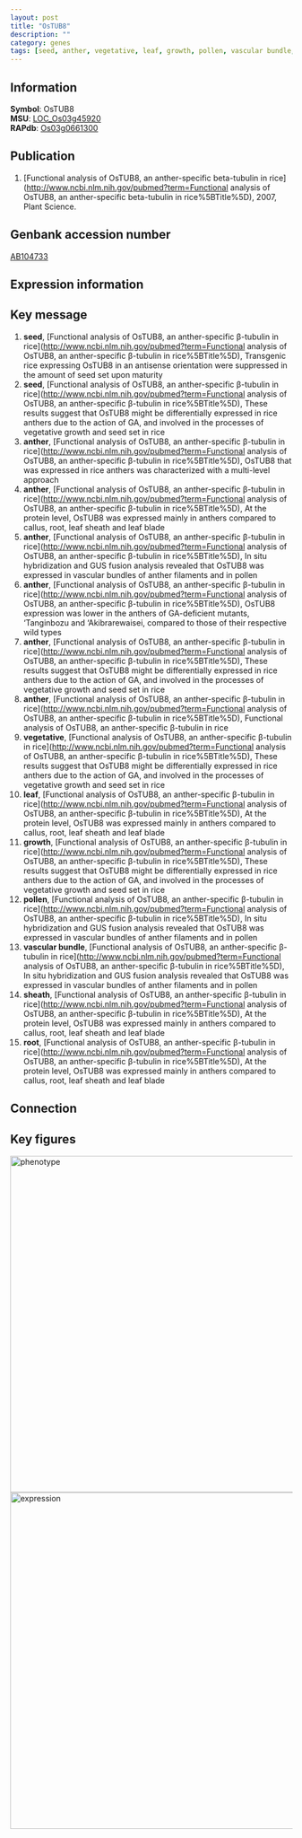 ```yaml
---
layout: post
title: "OsTUB8"
description: ""
category: genes
tags: [seed, anther, vegetative, leaf, growth, pollen, vascular bundle, sheath, root, Gene]
---
```


## Information
__Symbol__: OsTUB8  
__MSU__: [LOC_Os03g45920](http://rice.plantbiology.msu.edu/cgi-bin/ORF_infopage.cgi?orf=LOC_Os03g45920)  
__RAPdb__: [Os03g0661300](http://rapdb.dna.affrc.go.jp/viewer/gbrowse_details/irgsp1?name=Os03g0661300)  

## Publication
1. [Functional analysis of OsTUB8, an anther-specific beta-tubulin in rice](http://www.ncbi.nlm.nih.gov/pubmed?term=Functional analysis of OsTUB8, an anther-specific beta-tubulin in rice%5BTitle%5D), 2007, Plant Science.

## Genbank accession number
[AB104733](http://www.ncbi.nlm.nih.gov/nuccore/AB104733)  

## Expression information

## Key message
1. __seed__, [Functional analysis of OsTUB8, an anther-specific β-tubulin in rice](http://www.ncbi.nlm.nih.gov/pubmed?term=Functional analysis of OsTUB8, an anther-specific β-tubulin in rice%5BTitle%5D),  Transgenic rice expressing OsTUB8 in an antisense orientation were suppressed in the amount of seed set upon maturity
2. __seed__, [Functional analysis of OsTUB8, an anther-specific β-tubulin in rice](http://www.ncbi.nlm.nih.gov/pubmed?term=Functional analysis of OsTUB8, an anther-specific β-tubulin in rice%5BTitle%5D),  These results suggest that OsTUB8 might be differentially expressed in rice anthers due to the action of GA, and involved in the processes of vegetative growth and seed set in rice
3. __anther__, [Functional analysis of OsTUB8, an anther-specific β-tubulin in rice](http://www.ncbi.nlm.nih.gov/pubmed?term=Functional analysis of OsTUB8, an anther-specific β-tubulin in rice%5BTitle%5D),  OsTUB8 that was expressed in rice anthers was characterized with a multi-level approach
4. __anther__, [Functional analysis of OsTUB8, an anther-specific β-tubulin in rice](http://www.ncbi.nlm.nih.gov/pubmed?term=Functional analysis of OsTUB8, an anther-specific β-tubulin in rice%5BTitle%5D),  At the protein level, OsTUB8 was expressed mainly in anthers compared to callus, root, leaf sheath and leaf blade
5. __anther__, [Functional analysis of OsTUB8, an anther-specific β-tubulin in rice](http://www.ncbi.nlm.nih.gov/pubmed?term=Functional analysis of OsTUB8, an anther-specific β-tubulin in rice%5BTitle%5D),  In situ hybridization and GUS fusion analysis revealed that OsTUB8 was expressed in vascular bundles of anther filaments and in pollen
6. __anther__, [Functional analysis of OsTUB8, an anther-specific β-tubulin in rice](http://www.ncbi.nlm.nih.gov/pubmed?term=Functional analysis of OsTUB8, an anther-specific β-tubulin in rice%5BTitle%5D),  OsTUB8 expression was lower in the anthers of GA-deficient mutants, ‘Tanginbozu and ‘Akibrarewaisei, compared to those of their respective wild types
7. __anther__, [Functional analysis of OsTUB8, an anther-specific β-tubulin in rice](http://www.ncbi.nlm.nih.gov/pubmed?term=Functional analysis of OsTUB8, an anther-specific β-tubulin in rice%5BTitle%5D),  These results suggest that OsTUB8 might be differentially expressed in rice anthers due to the action of GA, and involved in the processes of vegetative growth and seed set in rice
8. __anther__, [Functional analysis of OsTUB8, an anther-specific β-tubulin in rice](http://www.ncbi.nlm.nih.gov/pubmed?term=Functional analysis of OsTUB8, an anther-specific β-tubulin in rice%5BTitle%5D), Functional analysis of OsTUB8, an anther-specific β-tubulin in rice
9. __vegetative__, [Functional analysis of OsTUB8, an anther-specific β-tubulin in rice](http://www.ncbi.nlm.nih.gov/pubmed?term=Functional analysis of OsTUB8, an anther-specific β-tubulin in rice%5BTitle%5D),  These results suggest that OsTUB8 might be differentially expressed in rice anthers due to the action of GA, and involved in the processes of vegetative growth and seed set in rice
10. __leaf__, [Functional analysis of OsTUB8, an anther-specific β-tubulin in rice](http://www.ncbi.nlm.nih.gov/pubmed?term=Functional analysis of OsTUB8, an anther-specific β-tubulin in rice%5BTitle%5D),  At the protein level, OsTUB8 was expressed mainly in anthers compared to callus, root, leaf sheath and leaf blade
11. __growth__, [Functional analysis of OsTUB8, an anther-specific β-tubulin in rice](http://www.ncbi.nlm.nih.gov/pubmed?term=Functional analysis of OsTUB8, an anther-specific β-tubulin in rice%5BTitle%5D),  These results suggest that OsTUB8 might be differentially expressed in rice anthers due to the action of GA, and involved in the processes of vegetative growth and seed set in rice
12. __pollen__, [Functional analysis of OsTUB8, an anther-specific β-tubulin in rice](http://www.ncbi.nlm.nih.gov/pubmed?term=Functional analysis of OsTUB8, an anther-specific β-tubulin in rice%5BTitle%5D),  In situ hybridization and GUS fusion analysis revealed that OsTUB8 was expressed in vascular bundles of anther filaments and in pollen
13. __vascular bundle__, [Functional analysis of OsTUB8, an anther-specific β-tubulin in rice](http://www.ncbi.nlm.nih.gov/pubmed?term=Functional analysis of OsTUB8, an anther-specific β-tubulin in rice%5BTitle%5D),  In situ hybridization and GUS fusion analysis revealed that OsTUB8 was expressed in vascular bundles of anther filaments and in pollen
14. __sheath__, [Functional analysis of OsTUB8, an anther-specific β-tubulin in rice](http://www.ncbi.nlm.nih.gov/pubmed?term=Functional analysis of OsTUB8, an anther-specific β-tubulin in rice%5BTitle%5D),  At the protein level, OsTUB8 was expressed mainly in anthers compared to callus, root, leaf sheath and leaf blade
15. __root__, [Functional analysis of OsTUB8, an anther-specific β-tubulin in rice](http://www.ncbi.nlm.nih.gov/pubmed?term=Functional analysis of OsTUB8, an anther-specific β-tubulin in rice%5BTitle%5D),  At the protein level, OsTUB8 was expressed mainly in anthers compared to callus, root, leaf sheath and leaf blade

## Connection

## Key figures
<img src="http://ricencode.github.io/images/OsTUB8.pheno.png" alt="phenotype"  style="width: 600px;"/>

<img src="http://ricencode.github.io/images/OsTUB8.exp.png" alt="expression"  style="width: 600px;"/>


